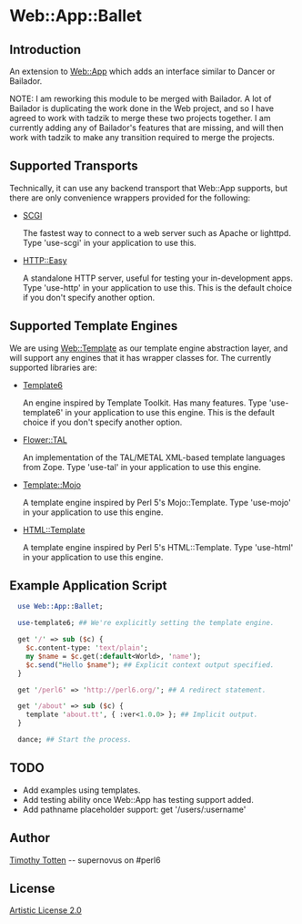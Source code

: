 # Web::App::Ballet

## Introduction

An extension to [Web::App](https://github.com/supernovus/perl6-web/) which
adds an interface similar to Dancer or Bailador.

NOTE: I am reworking this module to be merged with Bailador.
A lot of Bailador is duplicating the work done in the Web project, and
so I have agreed to work with tadzik to merge these two projects together.
I am currently adding any of Bailador's features that are missing, and will
then work with tadzik to make any transition required to merge the projects.

## Supported Transports

Technically, it can use any backend transport that Web::App supports, 
but there are only convenience wrappers provided for the following:

 * [SCGI](https://github.com/supernovus/SCGI/)

   The fastest way to connect to a web server such as Apache or lighttpd.
   Type 'use-scgi' in your application to use this.

 * [HTTP::Easy](https://github.com/supernovus/perl6-http-easy/)

   A standalone HTTP server, useful for testing your in-development apps.
   Type 'use-http' in your application to use this.
   This is the default choice if you don't specify another option.

## Supported Template Engines

We are using [Web::Template](https://github.com/supernovus/perl6-web-template/)
as our template engine abstraction layer, and will support any engines that it
has wrapper classes for. The currently supported libraries are:

 * [Template6](https://github.com/supernovus/template6/)

   An engine inspired by Template Toolkit. Has many features.
   Type 'use-template6' in your application to use this engine.
   This is the default choice if you don't specify another option.

 * [Flower::TAL](https://github.com/supernovus/flower/)

   An implementation of the TAL/METAL XML-based template languages from Zope.
   Type 'use-tal' in your application to use this engine.

 * [Template::Mojo](https://github.com/tadzik/Template-Mojo/)

   A template engine inspired by Perl 5's Mojo::Template.
   Type 'use-mojo' in your application to use this engine.

 * [HTML::Template](https://github.com/masak/html-template/)

   A template engine inspired by Perl 5's HTML::Template.
   Type 'use-html' in your application to use this engine.

## Example Application Script

```perl
  use Web::App::Ballet;

  use-template6; ## We're explicitly setting the template engine.

  get '/' => sub ($c) {
    $c.content-type: 'text/plain';
    my $name = $c.get(:default<World>, 'name');
    $c.send("Hello $name"); ## Explicit context output specified.
  }

  get '/perl6' => 'http://perl6.org/'; ## A redirect statement.

  get '/about' => sub ($c) {
    template 'about.tt', { :ver<1.0.0> }; ## Implicit output.
  }

  dance; ## Start the process.

```

## TODO

 * Add examples using templates.
 * Add testing ability once Web::App has testing support added.
 * Add pathname placeholder support: get '/users/:username'

## Author

[Timothy Totten](https://github.com/supernovus/) -- supernovus on #perl6

## License

[Artistic License 2.0](http://www.perlfoundation.org/artistic_license_2_0)

